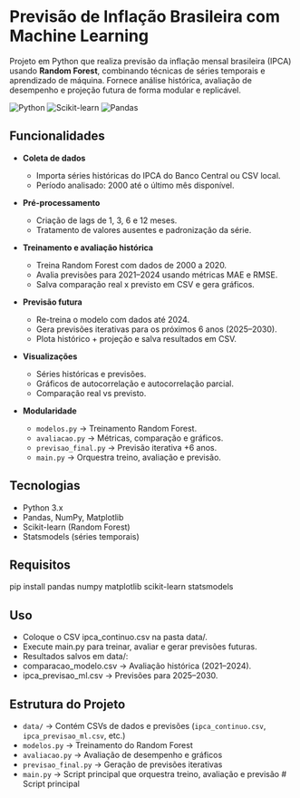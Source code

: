 # Previsão de Inflação Brasileira com Machine Learning

Projeto em Python que realiza previsão da inflação mensal brasileira (IPCA) usando **Random Forest**, combinando técnicas de séries temporais e aprendizado de máquina. Fornece análise histórica, avaliação de desempenho e projeção futura de forma modular e replicável.

![Python](https://img.shields.io/badge/Python-3.x-blue)
![Scikit-learn](https://img.shields.io/badge/Scikit--learn-RandomForest-green)
![Pandas](https://img.shields.io/badge/Pandas-Data%20Processing-orange)

## Funcionalidades

- **Coleta de dados**  
  - Importa séries históricas do IPCA do Banco Central ou CSV local.  
  - Período analisado: 2000 até o último mês disponível.

- **Pré-processamento**  
  - Criação de lags de 1, 3, 6 e 12 meses.  
  - Tratamento de valores ausentes e padronização da série.

- **Treinamento e avaliação histórica**  
  - Treina Random Forest com dados de 2000 a 2020.  
  - Avalia previsões para 2021–2024 usando métricas MAE e RMSE.  
  - Salva comparação real x previsto em CSV e gera gráficos.

- **Previsão futura**  
  - Re-treina o modelo com dados até 2024.  
  - Gera previsões iterativas para os próximos 6 anos (2025–2030).  
  - Plota histórico + projeção e salva resultados em CSV.

- **Visualizações**  
  - Séries históricas e previsões.  
  - Gráficos de autocorrelação e autocorrelação parcial.  
  - Comparação real vs previsto.

- **Modularidade**  
  - `modelos.py` → Treinamento Random Forest.  
  - `avaliacao.py` → Métricas, comparação e gráficos.  
  - `previsao_final.py` → Previsão iterativa +6 anos.  
  - `main.py` → Orquestra treino, avaliação e previsão.

## Tecnologias

- Python 3.x  
- Pandas, NumPy, Matplotlib  
- Scikit-learn (Random Forest)  
- Statsmodels (séries temporais)

## Requisitos
pip install pandas numpy matplotlib scikit-learn statsmodels


## Uso
- Coloque o CSV ipca_continuo.csv na pasta data/.
- Execute main.py para treinar, avaliar e gerar previsões futuras.
- Resultados salvos em data/:
- comparacao_modelo.csv → Avaliação histórica (2021–2024).
- ipca_previsao_ml.csv → Previsões para 2025–2030.

## Estrutura do Projeto
- `data/` → Contém CSVs de dados e previsões (`ipca_continuo.csv`, `ipca_previsao_ml.csv`, etc.)
- `modelos.py` → Treinamento do Random Forest
- `avaliacao.py` → Avaliação de desempenho e gráficos
- `previsao_final.py` → Geração de previsões iterativas
- `main.py` → Script principal que orquestra treino, avaliação e previsão                 # Script principal

